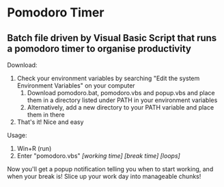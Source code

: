 # Pomodoro Timer
## Batch file driven by Visual Basic Script that runs a pomodoro timer to organise productivity

Download:
1. Check your environment variables by searching "Edit the system Environment Variables" on your computer
    1. Download pomodoro.bat, pomodoro.vbs and popup.vbs and place them in a directory listed under PATH in your environment variables
    2. Alternatively, add a new directory to your PATH variable and place them in there
2. That's it! Nice and easy

Usage:
1. Win+R (run)
2. Enter "pomodoro.vbs" _[working time] [break time] [loops]_

Now you'll get a popup notification telling you when to start working, and when your break is! Slice up your work day into manageable chunks!
